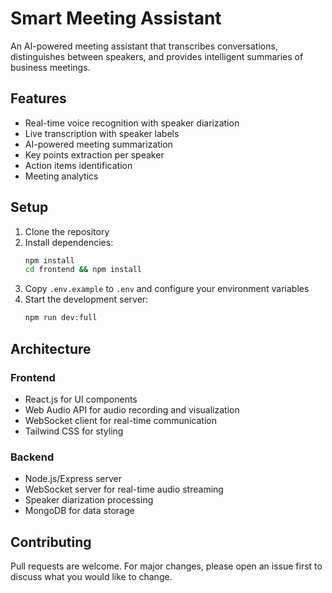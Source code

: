 # Smart Meeting Assistant

An AI-powered meeting assistant that transcribes conversations, distinguishes between speakers, and provides intelligent summaries of business meetings.

## Features

- Real-time voice recognition with speaker diarization
- Live transcription with speaker labels
- AI-powered meeting summarization
- Key points extraction per speaker
- Action items identification
- Meeting analytics

## Setup

1. Clone the repository
2. Install dependencies:
   ```bash
   npm install
   cd frontend && npm install
   ```
3. Copy `.env.example` to `.env` and configure your environment variables
4. Start the development server:
   ```bash
   npm run dev:full
   ```

## Architecture

### Frontend
- React.js for UI components
- Web Audio API for audio recording and visualization
- WebSocket client for real-time communication
- Tailwind CSS for styling

### Backend
- Node.js/Express server
- WebSocket server for real-time audio streaming
- Speaker diarization processing
- MongoDB for data storage

## Contributing

Pull requests are welcome. For major changes, please open an issue first to discuss what you would like to change.